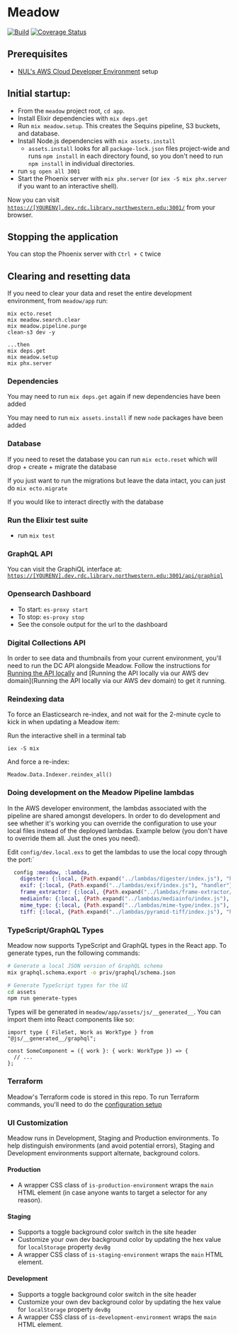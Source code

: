 # Meadow

[![Build](https://github.com/nulib/meadow/actions/workflows/test.yml/badge.svg)](https://github.com/nulib/meadow/actions/workflows/test.yml)
[![Coverage Status](https://coveralls.io/repos/github/nulib/meadow/badge.svg)](https://coveralls.io/github/nulib/meadow)
<!-- [![Dependabot Status](https://api.dependabot.com/badges/status?host=github&repo=nulib/meadow)](https://dependabot.com) -->

## Prerequisites

- [NUL's AWS Cloud Developer Environment](https://github.com/nulib/aws-developer-environment) setup

## Initial startup:

- From the `meadow` project root, `cd app`.
- Install Elixir dependencies with `mix deps.get`
- Run `mix meadow.setup`. This creates the Sequins pipeline, S3 buckets, and database.
- Install Node.js dependencies with `mix assets.install`
  - `assets.install` looks for all `package-lock.json` files project-wide and runs `npm install` in each directory found, so you don't need to run `npm install` in individual directories.
- run `sg open all 3001`
- Start the Phoenix server with `mix phx.server` (or `iex -S mix phx.server` if you want to an interactive shell).

Now you can visit [`https://[YOURENV].dev.rdc.library.northwestern.edu:3001/`](https://[YOURENV].dev.rdc.library.northwestern.edu:3001/) from your browser.

## Stopping the application

You can stop the Phoenix server with `Ctrl + C` twice

## Clearing and resetting data

If you need to clear your data and reset the entire development environment, from `meadow/app` run:

```
mix ecto.reset
mix meadow.search.clear
mix meadow.pipeline.purge
clean-s3 dev -y

...then
mix deps.get
mix meadow.setup
mix phx.server
```

### Dependencies

You may need to run `mix deps.get` again if new dependencies have been added

You may need to run `mix assets.install` if new `node` packages have been added

### Database

If you need to reset the database you can run `mix ecto.reset` which will drop + create + migrate the database

If you just want to run the migrations but leave the data intact, you can just do `mix ecto.migrate`

If you would like to interact directly with the database

### Run the Elixir test suite

- run `mix test`

### GraphQL API

You can visit the GraphiQL interface at: [`https://[YOURENV].dev.rdc.library.northwestern.edu:3001/api/graphiql`](https:/[YOURENV].dev.rdc.library.northwestern.edu:3001/api/graphiql)

### Opensearch Dashboard

- To start: `es-proxy start`
- To stop: `es-proxy stop`
- See the console output for the url to the dashboard

### Digital Collections API

In order to see data and thumbnails from your current environment, you'll need to run the DC API alongside Meadow. Follow the instructions for [Running the API locally](https://github.com/nulib/dc-api-v2#running-the-api-locally) and [Running the API locally via our AWS dev domain](Running the API locally via our AWS dev domain) to get it running.

### Reindexing data

To force an Elasticsearch re-index, and not wait for the 2-minute cycle to kick in when updating a Meadow item:

Run the interactive shell in a terminal tab

```
iex -S mix
```

And force a re-index:

```
Meadow.Data.Indexer.reindex_all()
```

### Doing development on the Meadow Pipeline lambdas

In the AWS developer environment, the lambdas associated with the pipeline are shared amongst developers. In order to do development and see whether it's working you can override the configuration to use your local files instead of the deployed lambdas. Example below (you don't have to override them all. Just the ones you need).

Edit `config/dev.local.exs` to get the lambdas to use the local copy through the port:`

```elixir
  config :meadow, :lambda,
    digester: {:local, {Path.expand("../lambdas/digester/index.js"), "handler"}},
    exif: {:local, {Path.expand("../lambdas/exif/index.js"), "handler"}},
    frame_extractor: {:local, {Path.expand("../lambdas/frame-extractor/index.js"), "handler"}},
    mediainfo: {:local, {Path.expand("../lambdas/mediainfo/index.js"), "handler"}},
    mime_type: {:local, {Path.expand("../lambdas/mime-type/index.js"), "handler"}},
    tiff: {:local, {Path.expand("../lambdas/pyramid-tiff/index.js"), "handler"}}
```

### TypeScript/GraphQL Types

Meadow now supports TypeScript and GraphQL types in the React app. To generate types, run the following commands:

```bash
# Generate a local JSON version of GraphQL schema
mix graphql.schema.export -o priv/graphql/schema.json

# Generate TypeScript types for the UI
cd assets
npm run generate-types
```

Types will be generated in `meadow/app/assets/js/__generated__`. You can import them into React components like so:

```tsx
import type { FileSet, Work as WorkType } from "@js/__generated__/graphql";

const SomeComponent = ({ work }: { work: WorkType }) => {
  // ...
};
```

### Terraform

Meadow's Terraform code is stored in this repo. To run Terraform commands, you'll need to do the [configuration setup](https://github.com/nulib/repodev_planning_and_docs/blob/a36472895ae5c851f4f36b6f598dc5f666cea672/docs/2._Developer_Guides/Meadow/Terraform-Setup-on-Meadow.md)

### UI Customization

Meadow runs in Development, Staging and Production environments. To help distinguish environments (and avoid potential errors), Staging and Development environments support alternate, background colors.

#### Production

- A wrapper CSS class of `is-production-environment` wraps the `main` HTML element (in case anyone wants to target a selector for any reason).

#### Staging

- Supports a toggle background color switch in the site header
- Customize your own dev background color by updating the hex value for `localStorage` property `devBg`
- A wrapper CSS class of `is-staging-environment` wraps the `main` HTML element.

#### Development

- Supports a toggle background color switch in the site header
- Customize your own dev background color by updating the hex value for `localStorage` property `devBg`
- A wrapper CSS class of `is-development-environment` wraps the `main` HTML element.
